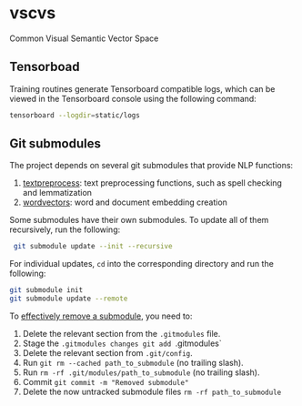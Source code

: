 # vscvs
Common Visual Semantic Vector Space

## Tensorboad

Training routines generate Tensorboard compatible logs, which can be viewed in the Tensorboard console using the following command:

```bash
tensorboard --logdir=static/logs
```

## Git submodules

The project depends on several git submodules that provide NLP functions:

1. [textpreprocess](https://github.com/fcoclavero/textpreprocess): text preprocessing functions, such as spell checking and lemmatization
2. [wordvectors](https://github.com/fcoclavero/wordvectors): word and document embedding creation

Some submodules have their own submodules. To update all of them recursively, run the following:

```bash
 git submodule update --init --recursive
```

For individual updates, `cd` into the corresponding directory and run the following:

```bash
git submodule init
git submodule update --remote
```

To [effectively remove a submodule](https://gist.github.com/myusuf3/7f645819ded92bda6677), you need to:

1. Delete the relevant section from the `.gitmodules` file.
2. Stage the `.gitmodules changes git add `.gitmodules`
3. Delete the relevant section from `.git/config`.
4. Run `git rm --cached path_to_submodule` (no trailing slash).
5. Run `rm -rf .git/modules/path_to_submodule` (no trailing slash).
6. Commit `git commit -m "Removed submodule"`
7. Delete the now untracked submodule files `rm -rf path_to_submodule`
